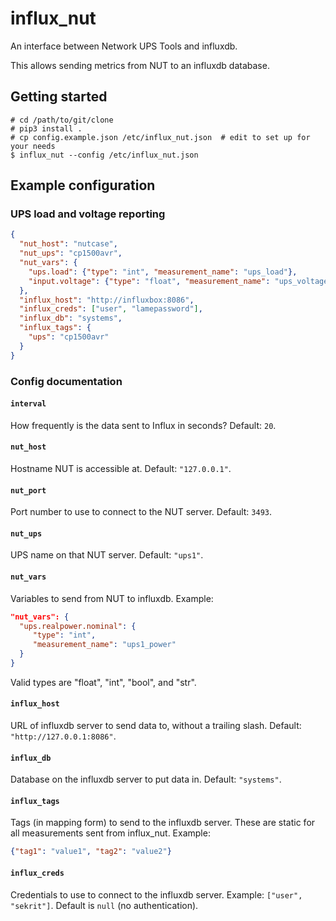 # influx_nut

An interface between Network UPS Tools and influxdb.

This allows sending metrics from NUT to an influxdb database.

## Getting started

```
# cd /path/to/git/clone
# pip3 install .
# cp config.example.json /etc/influx_nut.json  # edit to set up for your needs
$ influx_nut --config /etc/influx_nut.json
```

## Example configuration

### UPS load and voltage reporting

```json
{
  "nut_host": "nutcase",
  "nut_ups": "cp1500avr",
  "nut_vars": {
    "ups.load": {"type": "int", "measurement_name": "ups_load"},
    "input.voltage": {"type": "float", "measurement_name": "ups_voltage"}
  },
  "influx_host": "http://influxbox:8086",
  "influx_creds": ["user", "lamepassword"],
  "influx_db": "systems",
  "influx_tags": {
    "ups": "cp1500avr"
  }
}
```

### Config documentation

#### `interval`

How frequently is the data sent to Influx in seconds? Default: `20`.

#### `nut_host`

Hostname NUT is accessible at. Default: `"127.0.0.1"`.

#### `nut_port`

Port number to use to connect to the NUT server. Default: `3493`.

#### `nut_ups`

UPS name on that NUT server. Default: `"ups1"`.

#### `nut_vars`

Variables to send from NUT to influxdb. Example:

```json
"nut_vars": {
  "ups.realpower.nominal": {
     "type": "int",
     "measurement_name": "ups1_power"
  }
}
```

Valid types are "float", "int", "bool", and "str".

#### `influx_host`

URL of influxdb server to send data to, without a trailing slash.
Default: `"http://127.0.0.1:8086"`.

#### `influx_db`

Database on the influxdb server to put data in. Default: `"systems"`.

#### `influx_tags`

Tags (in mapping form) to send to the influxdb server. These are static for
all measurements sent from influx_nut.
Example:

```json
{"tag1": "value1", "tag2": "value2"}
```

#### `influx_creds`

Credentials to use to connect to the influxdb server. Example: `["user", "sekrit"]`.
Default is `null` (no authentication).

